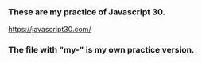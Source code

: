 ### These are my practice of Javascript 30.
https://javascript30.com/

### The file with "my-" is my own practice version.
